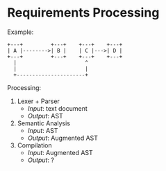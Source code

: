 # Requirements Processing

Example:
```
+---+         +---+    +---+    +---+
| A |-------->| B |    | C |--->| D |
+---+         +---+    +---+    +---+
  |                      ^
  |                      |
  +----------------------+
```

Processing:

1. Lexer + Parser
    - *Input*: text document
    - *Output*: AST
2. Semantic Analysis
    - *Input*: AST
    - *Output*: Augmented AST
3. Compilation
    - *Input*: Augmented AST
    - *Output*: ?